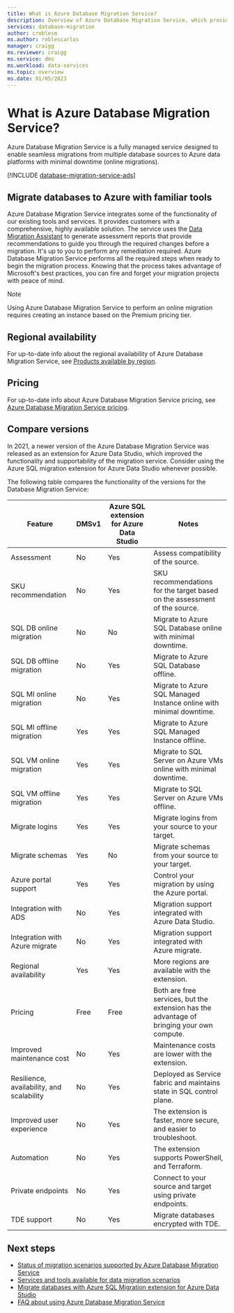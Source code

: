 ```yaml
---
title: What is Azure Database Migration Service? 
description: Overview of Azure Database Migration Service, which provides seamless migrations from many database sources to Azure Data platforms.
services: database-migration
author: croblesm
ms.author: roblescarlos
manager: craigg
ms.reviewer: craigg
ms.service: dms
ms.workload: data-services
ms.topic: overview
ms.date: 01/05/2023
---
```

# What is Azure Database Migration Service?

Azure Database Migration Service is a fully managed service designed to enable seamless migrations from multiple database sources to Azure data platforms with minimal downtime (online migrations).

[!INCLUDE [database-migration-service-ads](../../includes/database-migration-service-ads.md)]

## Migrate databases to Azure with familiar tools

Azure Database Migration Service integrates some of the functionality of our existing tools and services. It provides customers with a comprehensive, highly available solution. The service uses the [Data Migration Assistant](/sql/dma/dma-overview) to generate assessment reports that provide recommendations to guide you through the required changes before a migration. It's up to you to perform any remediation required. Azure Database Migration Service performs all the required steps when ready to begin the migration process. Knowing that the process takes advantage of Microsoft's best practices, you can fire and forget your migration projects with peace of mind. 

> [!NOTE]
> Using Azure Database Migration Service to perform an online migration requires creating an instance based on the Premium pricing tier.

## Regional availability

For up-to-date info about the regional availability of Azure Database Migration Service, see [Products available by region](https://azure.microsoft.com/global-infrastructure/services/?products=database-migration).

## Pricing

For up-to-date info about Azure Database Migration Service pricing, see [Azure Database Migration Service pricing](https://azure.microsoft.com/pricing/details/database-migration/).

## Compare versions

In 2021, a newer version of the Azure Database Migration Service was released as an extension for Azure Data Studio, which improved the functionality and supportability of the migration service. Consider using the Azure SQL migration extension for Azure Data Studio whenever possible. 

The following table compares the functionality of the versions for the Database Migration Service: 


|Feature  |DMSv1  |Azure SQL extension for Azure Data Studio  |Notes| 
|---------|---------|---------|---------|
|Assessment | No | Yes | Assess compatibility of the source.         |
|SKU recommendation | No  | Yes | SKU recommendations for the target based on the assessment of the source.       |
|SQL DB online migration  | No | No |Migrate to Azure SQL Database online with minimal downtime. |
|SQL DB offline migration | No | Yes | Migrate to Azure SQL Database offline. |
|SQL MI online migration  | No  |Yes | Migrate to Azure SQL Managed Instance online with minimal downtime. |
|SQL MI offline migration | Yes |Yes  | Migrate to Azure SQL Managed Instance offline.    |
|SQL VM online migration  | Yes | Yes  |Migrate to SQL Server on Azure VMs online with minimal downtime.|
|SQL VM offline migration | Yes |Yes  |  Migrate to SQL Server on Azure VMs offline.  |
|Migrate logins|Yes  | Yes  | Migrate logins from your source to your target.|
|Migrate schemas| Yes  | No  | Migrate schemas from your source to your target. |
|Azure portal support |Yes  | Yes  | Control your migration by using the Azure portal. |
|Integration with ADS| No  | Yes  | Migration support integrated with Azure Data Studio. |
|Integration with Azure migrate| No  | Yes  | Migration support integrated with Azure migrate. |
|Regional availability|Yes  |Yes  | More regions are available with the extension. |
|Pricing|Free  | Free  |Both are free services, but the extension has the advantage of bringing your own compute.|
|Improved maintenance cost| No | Yes   | Maintenance costs are lower with the extension.|
|Resilience, availability, and scalability| No | Yes  | Deployed as Service fabric and maintains state in SQL control plane.   |
|Improved user experience| No  | Yes  | The extension is faster, more secure, and easier to troubleshoot. |
|Automation| No | Yes  |The extension supports PowerShell, and Terraform. |
|Private endpoints| No | Yes| Connect to your source and target using private endpoints.
|TDE support|No  | Yes  |Migrate databases encrypted with TDE. |



## Next steps

* [Status of migration scenarios supported by Azure Database Migration Service](./resource-scenario-status.md)
* [Services and tools available for data migration scenarios](./dms-tools-matrix.md)
* [Migrate databases with Azure SQL Migration extension for Azure Data Studio](./migration-using-azure-data-studio.md)
* [FAQ about using Azure Database Migration Service](./faq.yml)